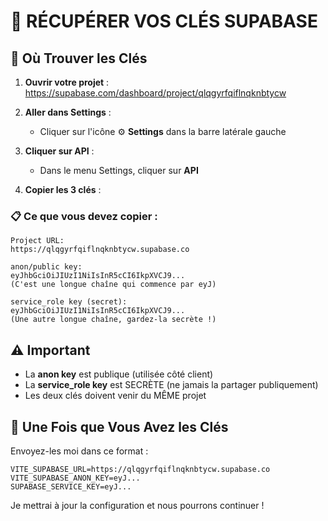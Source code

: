 # 🔑 RÉCUPÉRER VOS CLÉS SUPABASE

## 📍 Où Trouver les Clés

1. **Ouvrir votre projet** : https://supabase.com/dashboard/project/qlqgyrfqiflnqknbtycw

2. **Aller dans Settings** :
   - Cliquer sur l'icône ⚙️ **Settings** dans la barre latérale gauche

3. **Cliquer sur API** :
   - Dans le menu Settings, cliquer sur **API**

4. **Copier les 3 clés** :

### 📋 Ce que vous devez copier :

```
Project URL:
https://qlqgyrfqiflnqknbtycw.supabase.co

anon/public key:
eyJhbGciOiJIUzI1NiIsInR5cCI6IkpXVCJ9...
(C'est une longue chaîne qui commence par eyJ)

service_role key (secret):
eyJhbGciOiJIUzI1NiIsInR5cCI6IkpXVCJ9...
(Une autre longue chaîne, gardez-la secrète !)
```

## ⚠️ Important

- La **anon key** est publique (utilisée côté client)
- La **service_role key** est SECRÈTE (ne jamais la partager publiquement)
- Les deux clés doivent venir du MÊME projet

## 🔄 Une Fois que Vous Avez les Clés

Envoyez-les moi dans ce format :

```
VITE_SUPABASE_URL=https://qlqgyrfqiflnqknbtycw.supabase.co
VITE_SUPABASE_ANON_KEY=eyJ...
SUPABASE_SERVICE_KEY=eyJ...
```

Je mettrai à jour la configuration et nous pourrons continuer !